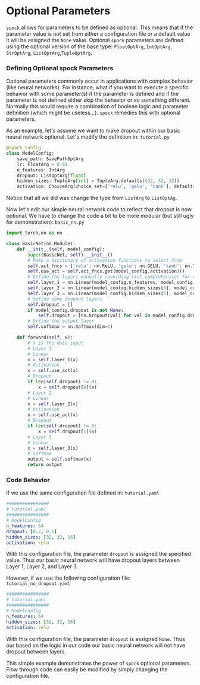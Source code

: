 # Optional Parameters

`spock` allows for parameters to be defined as optional. This means that if the parameter value is not set from either 
a configuration file or a default value it will be assigned the `None` value. Optional `spock` parameters are defined
using the optional version of the base type: `FloatOptArg`, `IntOptArg`, `StrOptArg`, `ListOptArg`,`TupleOptArg`.

### Defining Optional spock Parameters

Optional parameters commonly occur in applications with complex behavior (like neural networks). For instance, what if
you want to execute a specific behavior with some parameter(s) if the parameter is defined and if the parameter is not
defined either skip the behavior or so something different. Normally this would require a combination of boolean logic
and parameter definition (which might be useless...). `spock` remedies this with optional parameters.

As an example, let's assume we want to make dropout within our basic neural network optional. Let's modify the 
definition in: `tutorial.py`

```python
@spock_config
class ModelConfig:
    save_path: SavePathOptArg
    lr: FloatArg = 0.01
    n_features: IntArg
    dropout: ListOptArg[float]
    hidden_sizes: TupleArg[int] = TupleArg.defaults((32, 32, 32))
    activation: ChoiceArg(choice_set=['relu', 'gelu', 'tanh'], default='relu')
```

Notice that all we did was change the type from `ListArg` to `ListOptAg`.

Now let's edit our simple neural network code to reflect that dropout is now optional. We have to change the code a bit
to be more modular (but still ugly for demonstration): `basic_nn.py`

```python
import torch.nn as nn

class BasicNet(nn.Module):
    def __init__(self, model_config):
        super(BasicNet, self).__init__()
        # Make a dictionary of activation functions to select from
        self.act_fncs = {'relu': nn.ReLU, 'gelu': nn.GELU, 'tanh': nn.Tanh}
        self.use_act = self.act_fncs.get(model_config.activation)()
        # Define the layers manually (avoiding list comprehension for clarity)
        self.layer_1 = nn.Linear(model_config.n_features, model_config.hidden_sizes[0])
        self.layer_2 = nn.Linear(model_config.hidden_sizes[0], model_config.hidden_sizes[1])
        self.layer_3 = nn.Linear(model_config.hidden_sizes[1], model_config.hidden_sizes[2])
        # Define some dropout layers
        self.dropout = []
        if model_config.dropout is not None:
            self.dropout = [nn.Dropout(val) for val in model_config.dropout]
        # Define the output layer
        self.softmax = nn.Softmax(dim=1)

    def forward(self, x):
        # x is the data input
        # Layer 1
        # Linear
        x = self.layer_1(x)
        # Activation
        x = self.use_act(x)
        # Dropout
        if len(self.dropout) != 0:
            x = self.dropout[0](x)
        # Layer 2
        # Linear
        x = self.layer_2(x)
        # Activation
        x = self.use_act(x)
        # Dropout
        if len(self.dropout) != 0:
            x = self.dropout[1](x)
        # Layer 3
        # Linear
        x = self.layer_3(x)
        # Softmax
        output = self.softmax(x)
        return output
```

### Code Behavior

If we use the same configuration file defined in: `tutorial.yaml`

```yaml
################
# tutorial.yaml
################
# ModelConfig
n_features: 64
dropout: [0.2, 0.1]
hidden_sizes: [32, 32, 16]
activation: relu
```

With this configuration file, the parameter `dropout` is assigned the specified value. Thus our basic neural network 
will have dropout layers between Layer 1, Layer 2, and Layer 3.

However, if we use the following configuration file: `tutorial_no_dropout.yaml`

```yaml
################
# tutorial.yaml
################
# ModelConfig
n_features: 64
hidden_sizes: [32, 32, 16]
activation: relu
```

With this configuration file, the parameter `dropout` is assigned `None`. Thus our based on the logic in our code our 
basic neural network will not have dropout between layers.

This simple example demonstrates the power of `spock` optional parameters. Flow through code can easily be modified by 
simply changing the configuration file.